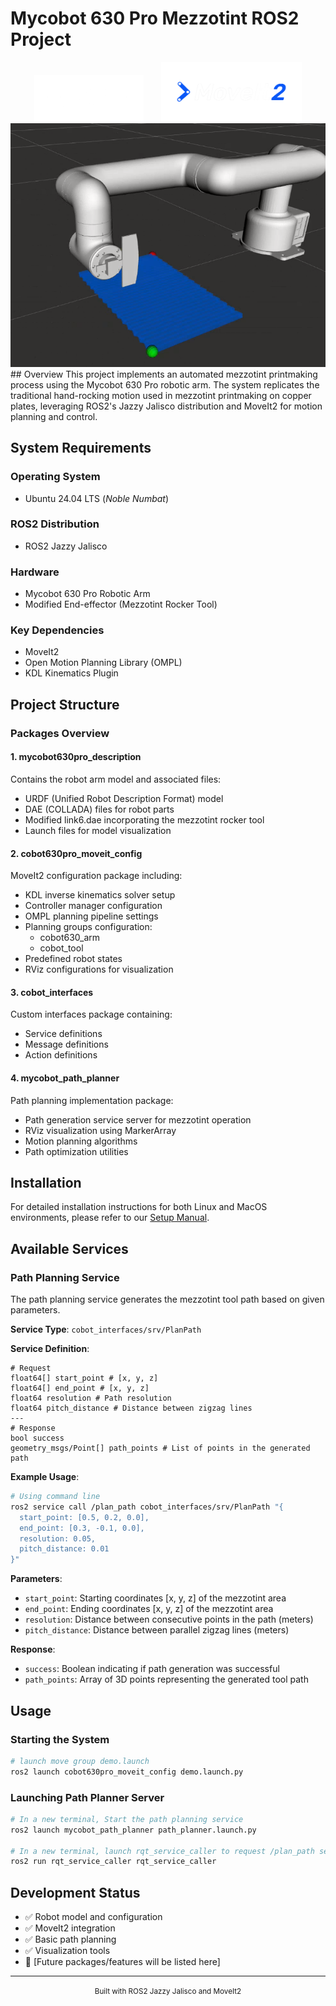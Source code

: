 # Mycobot 630 Pro Mezzotint ROS2 Project

<div align="center">
    <img src="images/ROS_2_logo.png" width="175" alt="ROS2 Jazzy Jalisco" style="margin-right: 25px"/>
    <img src="images/moveit-2-logo.png" width="225" alt="MoveIt"/>
</div>

<div align="center">
    <img src="images/path_planning_demo.png" width="600" alt="Path_Planninng_Demo"/>
</div>
## Overview
This project implements an automated mezzotint printmaking process using the Mycobot 630 Pro robotic arm. The system replicates the traditional hand-rocking motion used in mezzotint printmaking on copper plates, leveraging ROS2's Jazzy Jalisco distribution and MoveIt2 for motion planning and control.

## System Requirements

### Operating System
- Ubuntu 24.04 LTS (*Noble Numbat*)

### ROS2 Distribution
- ROS2 Jazzy Jalisco

### Hardware
- Mycobot 630 Pro Robotic Arm
- Modified End-effector (Mezzotint Rocker Tool)

### Key Dependencies
- MoveIt2
- Open Motion Planning Library (OMPL)
- KDL Kinematics Plugin

## Project Structure

### Packages Overview

#### 1. mycobot630pro_description
Contains the robot arm model and associated files:
- URDF (Unified Robot Description Format) model
- DAE (COLLADA) files for robot parts
- Modified link6.dae incorporating the mezzotint rocker tool
- Launch files for model visualization

#### 2. cobot630pro_moveit_config
MoveIt2 configuration package including:
- KDL inverse kinematics solver setup
- Controller manager configuration
- OMPL planning pipeline settings
- Planning groups configuration:
  - cobot630_arm
  - cobot_tool
- Predefined robot states
- RViz configurations for visualization

#### 3. cobot_interfaces
Custom interfaces package containing:
- Service definitions
- Message definitions
- Action definitions

#### 4. mycobot_path_planner
Path planning implementation package:
- Path generation service server for mezzotint operation
- RViz visualization using MarkerArray
- Motion planning algorithms
- Path optimization utilities

## Installation

For detailed installation instructions for both Linux and MacOS environments, please refer to our [Setup Manual](setup-manual.md).

## Available Services

### Path Planning Service
The path planning service generates the mezzotint tool path based on given parameters.

**Service Type**: `cobot_interfaces/srv/PlanPath`

**Service Definition**:
```
# Request
float64[] start_point # [x, y, z]
float64[] end_point # [x, y, z]
float64 resolution # Path resolution
float64 pitch_distance # Distance between zigzag lines
---
# Response
bool success
geometry_msgs/Point[] path_points # List of points in the generated path
```

**Example Usage**:
```bash
# Using command line
ros2 service call /plan_path cobot_interfaces/srv/PlanPath "{
  start_point: [0.5, 0.2, 0.0],
  end_point: [0.3, -0.1, 0.0],
  resolution: 0.05,
  pitch_distance: 0.01
}"
```

**Parameters**:
- `start_point`: Starting coordinates [x, y, z] of the mezzotint area
- `end_point`: Ending coordinates [x, y, z] of the mezzotint area
- `resolution`: Distance between consecutive points in the path (meters)
- `pitch_distance`: Distance between parallel zigzag lines (meters)

**Response**:
- `success`: Boolean indicating if path generation was successful
- `path_points`: Array of 3D points representing the generated tool path
  
## Usage

### Starting the System
```bash
# launch move group demo.launch
ros2 launch cobot630pro_moveit_config demo.launch.py
```

### Launching Path Planner Server
```bash
# In a new terminal, Start the path planning service
ros2 launch mycobot_path_planner path_planner.launch.py

# In a new terminal, launch rqt_service_caller to request /plan_path service with request variables from the example
ros2 run rqt_service_caller rqt_service_caller
```

## Development Status
- ✅ Robot model and configuration
- ✅ MoveIt2 integration
- ✅ Basic path planning
- ✅ Visualization tools
- 🚧 [Future packages/features will be listed here]

---
<div align="center">
  <small>Built with ROS2 Jazzy Jalisco and MoveIt2</small>
</div>
